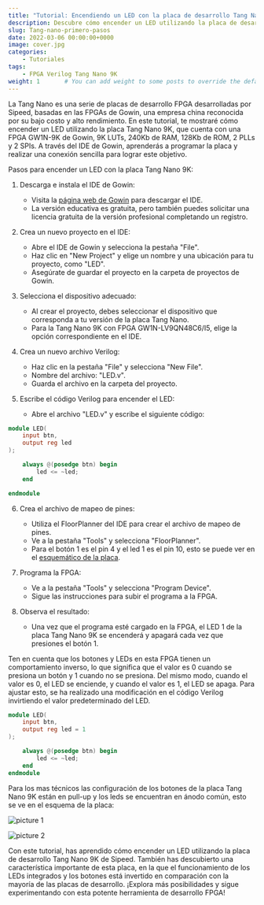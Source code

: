 ```yaml
---
title: "Tutorial: Encendiendo un LED con la placa de desarrollo Tang Nano 9K"
description: Descubre cómo encender un LED utilizando la placa de desarrollo Tang Nano 9K de Sipeed
slug: Tang-nano-primero-pasos
date: 2022-03-06 00:00:00+0000
image: cover.jpg
categories:
    - Tutoriales
tags:
    - FPGA Verilog Tang Nano 9K
weight: 1       # You can add weight to some posts to override the default sorting (date descending)
---
```


La Tang Nano es una serie de placas de desarrollo FPGA desarrolladas por Sipeed, basadas en las FPGAs de Gowin, una empresa china reconocida por su bajo costo y alto rendimiento. En este tutorial, te mostraré cómo encender un LED utilizando la placa Tang Nano 9K, que cuenta con una FPGA GW1N-9K de Gowin, 9K LUTs, 240Kb de RAM, 128Kb de ROM, 2 PLLs y 2 SPIs. A través del IDE de Gowin, aprenderás a programar la placa y realizar una conexión sencilla para lograr este objetivo.

Pasos para encender un LED con la placa Tang Nano 9K:

1. Descarga e instala el IDE de Gowin:
   - Visita la [página web de Gowin](https://www.gowinsemi.com/en/support/home/) para descargar el IDE.
   - La versión educativa es gratuita, pero también puedes solicitar una licencia gratuita de la versión profesional completando un registro.

2. Crea un nuevo proyecto en el IDE:
   - Abre el IDE de Gowin y selecciona la pestaña "File".
   - Haz clic en "New Project" y elige un nombre y una ubicación para tu proyecto, como "LED".
   - Asegúrate de guardar el proyecto en la carpeta de proyectos de Gowin.

3. Selecciona el dispositivo adecuado:
   - Al crear el proyecto, debes seleccionar el dispositivo que corresponda a tu versión de la placa Tang Nano.
   - Para la Tang Nano 9K con FPGA GW1N-LV9QN48C6/I5, elige la opción correspondiente en el IDE.

4. Crea un nuevo archivo Verilog:
   - Haz clic en la pestaña "File" y selecciona "New File".
   - Nombre del archivo: "LED.v".
   - Guarda el archivo en la carpeta del proyecto.

5. Escribe el código Verilog para encender el LED:
   - Abre el archivo "LED.v" y escribe el siguiente código:

```verilog
module LED(
    input btn,
    output reg led
);

    always @(posedge btn) begin
        led <= ~led;
    end

endmodule
```

6. Crea el archivo de mapeo de pines:
   - Utiliza el FloorPlanner del IDE para crear el archivo de mapeo de pines.
   - Ve a la pestaña "Tools" y selecciona "FloorPlanner".
   - Para el botón 1 es el pin 4 y el led 1 es el pin 10, esto se puede ver en el [esquemático de la placa](https://dl.sipeed.com/shareURL/TANG/Nano%209K/2_Schematic).

7. Programa la FPGA:
   - Ve a la pestaña "Tools" y selecciona "Program Device".
   - Sigue las instrucciones para subir el programa a la FPGA.

8. Observa el resultado:
   - Una vez que el programa esté cargado en la FPGA, el LED 1 de la placa Tang Nano 9K se encenderá y apagará cada vez que presiones el botón 1.

Ten en cuenta que los botones y LEDs en esta FPGA tienen un comportamiento inverso, lo que significa que el valor es 0 cuando se presiona un botón y 1 cuando no se presiona. Del mismo modo, cuando el valor es 0, el LED se enciende, y cuando el valor es 1, el LED se apaga. Para ajustar esto, se ha realizado una modificación en el código Verilog invirtiendo el valor predeterminado del LED.

```verilog	
module LED(
    input btn,
    output reg led = 1
);

    always @(posedge btn) begin
        led <= ~led;
    end
endmodule
```

Para los mas técnicos las configuración de los botones de la placa Tang Nano 9K están en pull-up y los leds se encuentran en ánodo común, esto se ve en el esquema de la placa:

![picture 1](https://i.imgur.com/6VTTzwh.png)  

![picture 2](https://i.imgur.com/08mRW9q.png)  



Con este tutorial, has aprendido cómo encender un LED utilizando la placa de desarrollo Tang Nano 9K de Sipeed. También has descubierto una característica importante de esta placa, en la que el funcionamiento de los LEDs integrados y los botones está invertido en comparación con la mayoría de las placas de desarrollo. ¡Explora más posibilidades y sigue experimentando con esta potente herramienta de desarrollo FPGA!